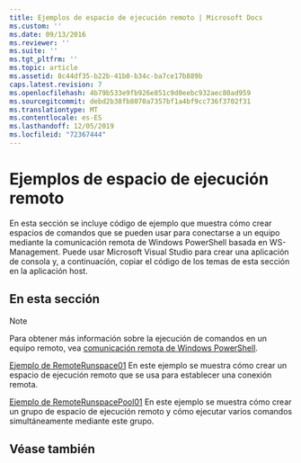 ```yaml
---
title: Ejemplos de espacio de ejecución remoto | Microsoft Docs
ms.custom: ''
ms.date: 09/13/2016
ms.reviewer: ''
ms.suite: ''
ms.tgt_pltfrm: ''
ms.topic: article
ms.assetid: 8c44df35-b22b-41b0-b34c-ba7ce17b889b
caps.latest.revision: 7
ms.openlocfilehash: 4b79b533e9fb926e851c9d0eebc932aec80ad959
ms.sourcegitcommit: debd2b38fb8070a7357bf1a4bf9cc736f3702f31
ms.translationtype: MT
ms.contentlocale: es-ES
ms.lasthandoff: 12/05/2019
ms.locfileid: "72367444"
---
```

# <a name="remote-runspace-samples"></a>Ejemplos de espacio de ejecución remoto

En esta sección se incluye código de ejemplo que muestra cómo crear espacios de comandos que se pueden usar para conectarse a un equipo mediante la comunicación remota de Windows PowerShell basada en WS-Management. Puede usar Microsoft Visual Studio para crear una aplicación de consola y, a continuación, copiar el código de los temas de esta sección en la aplicación host.

## <a name="in-this-section"></a>En esta sección

> [!NOTE]
> Para obtener más información sobre la ejecución de comandos en un equipo remoto, vea [comunicación remota de Windows PowerShell](https://msdn.microsoft.com/en-us/library/ee706563(v=vs.85).aspx).

 [Ejemplo de RemoteRunspace01](./remoterunspace01-sample.md) En este ejemplo se muestra cómo crear un espacio de ejecución remoto que se usa para establecer una conexión remota.

 [Ejemplo de RemoteRunspacePool01](./remoterunspacepool01-sample.md) En este ejemplo se muestra cómo crear un grupo de espacio de ejecución remoto y cómo ejecutar varios comandos simultáneamente mediante este grupo.

## <a name="see-also"></a>Véase también
